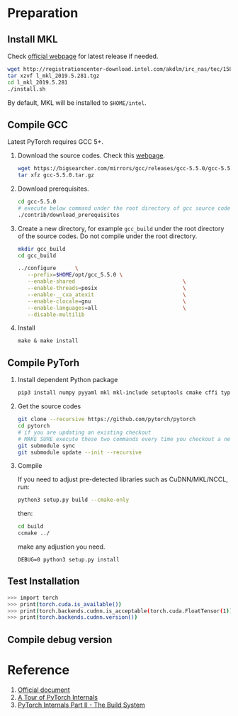 # Preparation

## Install MKL

Check [official webpage](https://software.seek.intel.com/performance-libraries) for latest release if needed.

```bash
wget http://registrationcenter-download.intel.com/akdlm/irc_nas/tec/15816/l_mkl_2019.5.281.tgz
tar xzvf l_mkl_2019.5.281.tgz
cd l_mkl_2019.5.281
./install.sh
```
By default, MKL will be installed to `$HOME/intel`.

## Compile GCC

Latest PyTorch requires GCC 5+.

1. Download the source codes. Check this [webpage](https://bigsearcher.com/mirrors/gcc/releases/).

    ```bash
    wget https://bigsearcher.com/mirrors/gcc/releases/gcc-5.5.0/gcc-5.5.0.tar.gz
    tar xfz gcc-5.5.0.tar.gz
    ```

1. Download prerequisites.
   ```bash
   cd gcc-5.5.0
   # execute below command under the root directory of gcc source codes.
   ./contrib/download_prerequisites
   ```

2. Create a new directory, for example `gcc_build` under the root directory of the source codes. Do not compile under the root directory.

   ```bash
   mkdir gcc_build
   cd gcc_build

   ../configure      \
      --prefix=$HOME/opt/gcc_5.5.0 \
      --enable-shared                                  \
      --enable-threads=posix                           \
      --enable-__cxa_atexit                            \
      --enable-clocale=gnu                             \
      --enable-languages=all                           \
      --disable-multilib
    ```

3. Install

    ```
    make & make install
    ```

## Compile PyTorh

1. Install dependent Python package

    ```bash
    pip3 install numpy pyyaml mkl mkl-include setuptools cmake cffi typing
    ```

1. Get the source codes

    ```bash
    git clone --recursive https://github.com/pytorch/pytorch
    cd pytorch
    # if you are updating an existing checkout
    # MAKE SURE execute these two commands every time you checkout a new branch.
    git submodule sync
    git submodule update --init --recursive
    ```
1. Compile

    If you need to adjust pre-detected libraries such as CuDNN/MKL/NCCL, run:

    ```bash
    python3 setup.py build --cmake-only
    ```

    then:

    ```bash
    cd build
    ccmake ../
    ```
    make any adjustion you need.

    ```base
    DEBUG=0 python3 setup.py install
    ```

## Test Installation

```bash
>>> import torch
>>> print(torch.cuda.is_available())
>>> print(torch.backends.cudnn.is_acceptable(torch.cuda.FloatTensor(1)))
>>> print(torch.backends.cudnn.version())
```

## Compile debug version

# Reference

1. [Official document](https://github.com/pytorch/pytorch#from-source)
1. [A Tour of PyTorch Internals](http://pytorch.cn/2017/05/11/Internals.html)
1. [PyTorch Internals Part II - The Build System](http://pytorch.cn/2017/06/27/Internals2.html)
